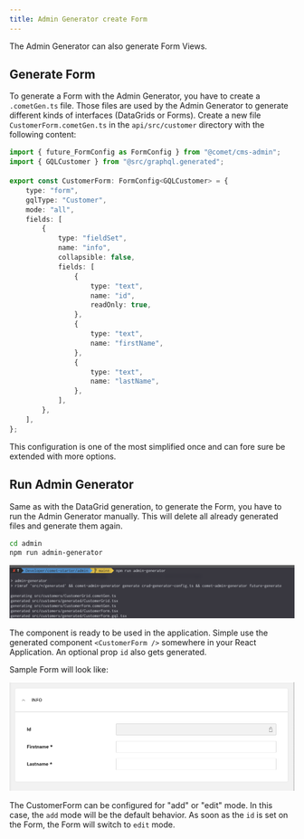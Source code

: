```yaml
---
title: Admin Generator create Form
---
```


The Admin Generator can also generate Form Views.

## Generate Form

To generate a Form with the Admin Generator, you have to create a `.cometGen.ts` file. Those files are used by the Admin Generator to generate different kinds of interfaces (DataGrids or Forms). Create a new file `CustomerForm.cometGen.ts` in the `api/src/customer` directory with the following content:

```typescript
import { future_FormConfig as FormConfig } from "@comet/cms-admin";
import { GQLCustomer } from "@src/graphql.generated";

export const CustomerForm: FormConfig<GQLCustomer> = {
    type: "form",
    gqlType: "Customer",
    mode: "all",
    fields: [
        {
            type: "fieldSet",
            name: "info",
            collapsible: false,
            fields: [
                {
                    type: "text",
                    name: "id",
                    readOnly: true,
                },
                {
                    type: "text",
                    name: "firstName",
                },
                {
                    type: "text",
                    name: "lastName",
                },
            ],
        },
    ],
};
```

This configuration is one of the most simplified once and can fore sure be extended with more options.

## Run Admin Generator

Same as with the DataGrid generation, to generate the Form, you have to run the Admin Generator manually. This will delete all already generated files and generate them again.

```bash
cd admin 
npm run admin-generator
```

![AdminGeneratorCLI](./images/adminGeneratorCli.png)

The component is ready to be used in the application. Simple use the generated component `<CustomerForm />` somewhere in your React Application. An optional prop `id` also gets generated.

Sample Form will look like:

![CustomerForm](./images/customerForm.png)

The CustomerForm can be configured for "add" or "edit" mode. In this case, the `add` mode will be the default behavior. As soon as the `id` is set on the Form, the Form will switch to `edit` mode.
